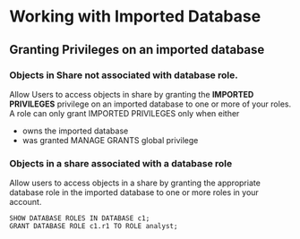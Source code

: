 # Working with Imported Database

## Granting Privileges on an imported database

### Objects in Share not associated with database role.
Allow Users to access objects in share by granting the **IMPORTED PRIVILEGES** privilege on an imported database to one or more of your roles.  
A role can only grant IMPORTED PRIVILEGES only when either
- owns the imported database  
- was granted MANAGE GRANTS global privilege

### Objects in a share associated with a database role
Allow users to access objects in a share by granting the appropriate database role in the imported database to one or more roles in your account.  
```
SHOW DATABASE ROLES IN DATABASE c1;
GRANT DATABASE ROLE c1.r1 TO ROLE analyst;
```

